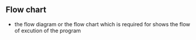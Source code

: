 ## Flow chart
- the flow diagram or the flow chart which is required for shows the flow of excution of the program
